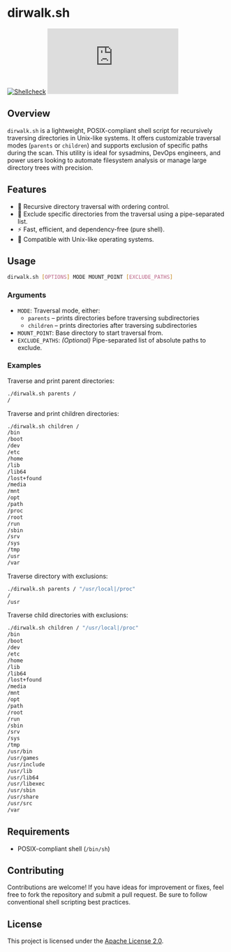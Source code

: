 # dirwalk.sh

[![Shellcheck](https://github.com/tclahr/dirwalk.sh/actions/workflows/shellcheck.yaml/badge.svg)](https://github.com/tclahr/dirwalk.sh/actions/workflows/shellcheck.yaml)
[![GitHub License](https://img.shields.io/github/license/tclahr/dirwalk.sh?color=blue)](https://github.com/tclahr/dirwalk.sh/blob/main/LICENSE)

## Overview

`dirwalk.sh` is a lightweight, POSIX-compliant shell script for recursively traversing directories in Unix-like systems. It offers customizable traversal modes (`parents` or `children`) and supports exclusion of specific paths during the scan. This utility is ideal for sysadmins, DevOps engineers, and power users looking to automate filesystem analysis or manage large directory trees with precision.

## Features

- 🔁 Recursive directory traversal with ordering control.
- 🚫 Exclude specific directories from the traversal using a pipe-separated list.
- ⚡ Fast, efficient, and dependency-free (pure shell).
- 🧩 Compatible with Unix-like operating systems.

## Usage

```sh
dirwalk.sh [OPTIONS] MODE MOUNT_POINT [EXCLUDE_PATHS]
```

### Arguments

- `MODE`: Traversal mode, either:
  - `parents` – prints directories before traversing subdirectories
  - `children` – prints directories after traversing subdirectories
- `MOUNT_POINT`: Base directory to start traversal from.
- `EXCLUDE_PATHS`: *(Optional)* Pipe-separated list of absolute paths to exclude.

### Examples

Traverse and print parent directories:

```sh
./dirwalk.sh parents /
/
```

Traverse and print children directories:

```sh
./dirwalk.sh children /
/bin
/boot
/dev
/etc
/home
/lib
/lib64
/lost+found
/media
/mnt
/opt
/path
/proc
/root
/run
/sbin
/srv
/sys
/tmp
/usr
/var
```

Traverse directory with exclusions:

```sh
./dirwalk.sh parents / "/usr/local|/proc"
/
/usr
```

Traverse child directories with exclusions:

```sh
./dirwalk.sh children / "/usr/local|/proc"
/bin
/boot
/dev
/etc
/home
/lib
/lib64
/lost+found
/media
/mnt
/opt
/path
/root
/run
/sbin
/srv
/sys
/tmp
/usr/bin
/usr/games
/usr/include
/usr/lib
/usr/lib64
/usr/libexec
/usr/sbin
/usr/share
/usr/src
/var
```

## Requirements

- POSIX-compliant shell (`/bin/sh`)

## Contributing

Contributions are welcome! If you have ideas for improvement or fixes, feel free to fork the repository and submit a pull request. Be sure to follow conventional shell scripting best practices.

## License

This project is licensed under the [Apache License 2.0](https://www.apache.org/licenses/LICENSE-2.0).
